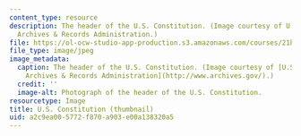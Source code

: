 ```yaml
---
content_type: resource
description: The header of the U.S. Constitution. (Image courtesy of U.S. National
  Archives & Records Administration.)
file: https://ol-ocw-studio-app-production.s3.amazonaws.com/courses/21h-224-law-and-society-in-us-history-spring-2003/a2c9ea005772f870a903e00a138320a5_21h-224s03-th.jpg
file_type: image/jpeg
image_metadata:
  caption: The header of the U.S. Constitution. (Image courtesy of [U.S. National
    Archives & Records Administration](http://www.archives.gov/).)
  credit: ''
  image-alt: Photograph of the header of the U.S. Constitution.
resourcetype: Image
title: U.S. Constitution (thumbnail)
uid: a2c9ea00-5772-f870-a903-e00a138320a5
---
```

